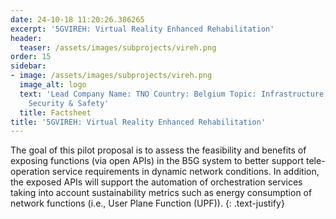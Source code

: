 ```yaml
---
date: 24-10-18 11:20:26.386265
excerpt: '5GVIREH: Virtual Reality Enhanced Rehabilitation'
header:
  teaser: /assets/images/subprojects/vireh.png
order: 15
sidebar:
- image: /assets/images/subprojects/vireh.png
  image_alt: logo
  text: 'Lead Company Name: TNO Country: Belgium Topic: Infrastructure, Transportation,
    Security & Safety'
  title: Factsheet
title: '5GVIREH: Virtual Reality Enhanced Rehabilitation'
---
```

The goal of this pilot proposal is to assess the feasibility and benefits of exposing functions (via open APIs) in the B5G system to better support tele-operation service requirements in dynamic network conditions. In addition, the exposed APIs will support the automation of orchestration services taking into account sustainability metrics such as energy consumption of network functions (i.e., User Plane Function (UPF)).
{: .text-justify}

